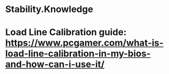 # Stability.Knowledge
# Load Line Calibration  guide: https://www.pcgamer.com/what-is-load-line-calibration-in-my-bios-and-how-can-i-use-it/
